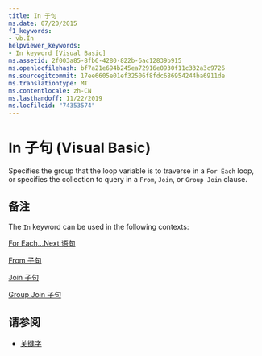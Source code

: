 ```yaml
---
title: In 子句
ms.date: 07/20/2015
f1_keywords:
- vb.In
helpviewer_keywords:
- In keyword [Visual Basic]
ms.assetid: 2f003a85-8fb6-4280-822b-6ac12839b915
ms.openlocfilehash: bf7a21e694b245ea72916e0930f11c332a3c9726
ms.sourcegitcommit: 17ee6605e01ef32506f8fdc686954244ba6911de
ms.translationtype: MT
ms.contentlocale: zh-CN
ms.lasthandoff: 11/22/2019
ms.locfileid: "74353574"
---
```

# <a name="in-clause-visual-basic"></a>In 子句 (Visual Basic)
Specifies the group that the loop variable is to traverse in a `For Each` loop, or specifies the collection to query in a `From`, `Join`, or `Group Join` clause.  
  
## <a name="remarks"></a>备注  
 The `In` keyword can be used in the following contexts:  
  
 [For Each...Next 语句](../../../visual-basic/language-reference/statements/for-each-next-statement.md)  
  
 [From 子句](../../../visual-basic/language-reference/queries/from-clause.md)  
  
 [Join 子句](../../../visual-basic/language-reference/queries/join-clause.md)  
  
 [Group Join 子句](../../../visual-basic/language-reference/queries/group-join-clause.md)  
  
## <a name="see-also"></a>请参阅

- [关键字](../../../visual-basic/language-reference/keywords/index.md)
